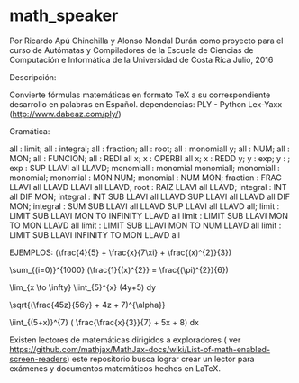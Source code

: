 # math_speaker
Por 
Ricardo Apú Chinchilla  y Alonso Mondal Durán 
como proyecto para el curso de Autómatas y Compiladores 
de la Escuela de Ciencias de Computación e Informática 
de la Universidad de Costa Rica
Julio, 2016

Descripción:

Convierte fórmulas matemáticas en formato TeX a su correspondiente desarrollo en palabras en Español.
dependencias: PLY - Python Lex-Yaxx (http://www.dabeaz.com/ply/)

Gramática: 

all : limit;
all : integral;
all : fraction;
all : root;
all : monomiall y;
all : NUM;
all : MON;
all : FUNCION;
all : REDI all x;
x : OPERBI all x;
x : REDD y;
y : exp;
y : ;
exp : SUP LLAVI all LLAVD;
monomiall : monomial monomiall;
monomiall : monomial;
monomial : MON NUM;
monomial : NUM MON;
fraction : FRAC LLAVI all LLAVD LLAVI all LLAVD;
root : RAIZ LLAVI all LLAVD;
integral : INT all DIF MON;
integral : INT SUB LLAVI all LLAVD SUP LLAVI all LLAVD all DIF MON;
integral : SUM SUB LLAVI all LLAVD SUP LLAVI all LLAVD all; 
limit : LIMIT SUB LLAVI MON TO INFINITY LLAVD all
limit : LIMIT SUB LLAVI MON TO MON LLAVD all
limit : LIMIT SUB LLAVI MON TO NUM LLAVD all
limit : LIMIT SUB LLAVI INFINITY TO MON LLAVD all


EJEMPLOS:
(\frac{4}{5} + \frac{x}{7\xi} + \frac{(x)^{2}}{3}) 

\sum_{(i=0)}^{1000} (\frac{1}{(x)^{2}} = \frac{(\pi)^{2}}{6}) 

\lim_{x \to \infty} \iint_{5}^{x} (4y+5) dy

\sqrt{(\frac{45z}{56y} + 4z + 7)^{\alpha}}

\iint_{(5+x)}^{7} ( \frac{\frac{x}{3}}{7} + 5x + 8) dx



Existen lectores de matemáticas dirigidos a exploradores ( ver https://github.com/mathjax/MathJax-docs/wiki/List-of-math-enabled-screen-readers) este repositorio busca lograr crear un lector para exámenes y documentos matemáticos hechos en LaTeX.
